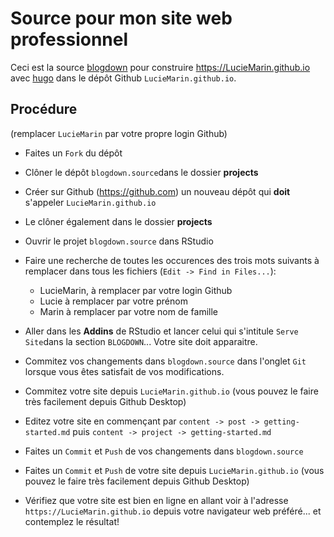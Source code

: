 # Source pour mon site web professionnel

Ceci est la source [blogdown](https://bookdown.org/yihui/blogdown/) pour construire https://LucieMarin.github.io avec [hugo](https://gohugo.io) dans le dépôt Github `LucieMarin.github.io`.


## Procédure

(remplacer `LucieMarin` par votre propre login Github)

- Faites un `Fork` du dépôt

- Clôner le dépôt `blogdown.source`dans le dossier **projects**

- Créer sur Github (https://github.com) un nouveau dépôt qui **doit** s'appeler `LucieMarin.github.io`

- Le clôner également dans le dossier **projects**

- Ouvrir le projet `blogdown.source` dans RStudio

- Faire une recherche de toutes les occurences des trois mots suivants à remplacer dans tous les fichiers (`Edit -> Find in Files...`):
    * LucieMarin, à remplacer par votre login Github
    * Lucie à remplacer par votre prénom
    * Marin à remplacer par votre nom de famille

- Aller dans les **Addins** de RStudio et lancer celui qui s'intitule `Serve Site`dans la section `BLOGDOWN`... Votre site doit apparaitre.

- Commitez vos changements dans `blogdown.source` dans l'onglet `Git` lorsque vous êtes satisfait de vos modifications.

- Commitez votre site depuis `LucieMarin.github.io` (vous pouvez le faire très facilement depuis Github Desktop) 

- Editez votre site en commençant par `content -> post -> getting-started.md` puis `content -> project -> getting-started.md`

- Faites un `Commit` et `Push` de vos changements dans `blogdown.source` 

- Faites un `Commit` et `Push`  de votre site depuis `LucieMarin.github.io` (vous pouvez le faire très facilement depuis Github Desktop)

- Vérifiez que votre site est bien en ligne en allant voir à l'adresse `https://LucieMarin.github.io` depuis votre navigateur web préféré... et contemplez le résultat!
